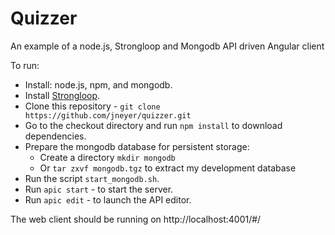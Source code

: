 # Quizzer

An example of a node.js, Strongloop and Mongodb API driven Angular client

To run:

* Install: node.js, npm, and mongodb.
* Install [Strongloop](https://docs.strongloop.com/display/public/LB/Installing+StrongLoop).
* Clone this repository - `git clone https://github.com/jneyer/quizzer.git`
* Go to the checkout directory and run `npm install` to download dependencies.
* Prepare the mongodb database for persistent storage:
    * Create a directory `mkdir mongodb`
    * Or `tar zxvf mongodb.tgz` to extract my development database
* Run the script `start_mongodb.sh`.
* Run `apic start` - to start the server.
* Run `apic edit` - to launch the API editor.

The web client should be running on http://localhost:4001/#/
